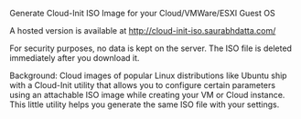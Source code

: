Generate Cloud-Init ISO Image for your Cloud/VMWare/ESXI Guest OS

A hosted version is available at http://cloud-init-iso.saurabhdatta.com/

For security purposes, no data is kept on the server. The ISO file is deleted immediately after you download it.

Background: Cloud images of popular Linux distributions like Ubuntu ship with a Cloud-Init utility that allows you to configure certain parameters using an attachable ISO image while creating your VM or Cloud instance. This little utility helps you generate the same ISO file with your settings.


